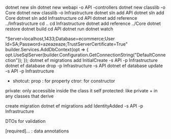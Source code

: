 dotnet new sln
dotnet new webapi -o API -controllers 
dotnet new classlib -o Core 
dotnet new classlib -o Infrastructure
dotnet sln add API
dotnet sln add Core
dotnet sln add Infrastructure
cd API
dotnet add reference ../Infrastructure
cd ..
cd Infrastructure
dotnet add reference ../Core
dotnet restore
dotnet build
cd API
dotnet run
dotnet watch

"Server=localhost,1433;Database=ecommerce;User Id=SA;Password=azeazeaze;TrustServerCertificate=True"
builder.Services.AddDbContext<StoreContext>(opt =>
{
    opt.UseSqlServer(builder.Configuration.GetConnectionString("DefaultConnection"));
});
dotnet ef migrations add InitialCreate -s API -p Infrastructure
dotnet ef database drop -p Infrastructure -s API
dotnet ef database update -s API -p Infrastructure

- shotcut:
prop : for property
ctror: for constructor

private: only accessible inside the class it self
protected: like private + in any classes that derive


create migration
dotnet ef migrations add IdentityAdded -s API -p Infrastructure

DTOs for validation

[required]... :  data annotations
